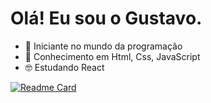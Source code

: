 # Olá! Eu sou o Gustavo.
- 🤯 Iniciante no mundo da programação
- 🧐 Conhecimento em Html, Css, JavaScript
- 🤓 Estudando React

[![Readme Card](https://github-readme-stats.vercel.app/api?username=gustavosrr&show_icons=true&title_color=58a6ff&icon_color=58a6ff&text_color=ffffff&bg_color=0d1117&hide_border=true&locale=pt-br&border_radius=20&&hide=prs,contribs)](https://github.com/anuraghazra/github-readme-stats)
